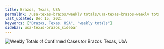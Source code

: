 ```yaml
---
title: Brazos, Texas, USA
permalink: /usa-texas-brazos/weekly_totals/usa-texas-brazos-weekly_totals.html
last_updated: Dec 15, 2021
keywords: ["Brazos, Texas, USA", "weekly totals"]
sidebar: usa-texas-brazos_sidebar
---
```


![Weekly Totals of Confirmed Cases for Brazos, Texas, USA](/covid_tracker/images/graphs/usa-texas-brazos-weekly_totals_graph.png)
